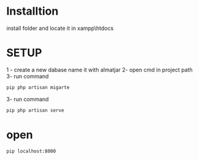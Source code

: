 # Installtion 
install folder and locate it in xampp\htdocs
# SETUP
1 - create a new dabase name it with almatjar
2- open cmd in project path 
3- run command 
```bash
pip php artisan migarte
```
3- run command 
```bash
pip php artisan serve
```
# open 
```bash
pip localhost:8000
```





